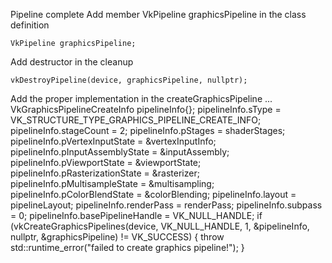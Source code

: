 Pipeline complete
Add member VkPipeline graphicsPipeline in the class definition

    VkPipeline graphicsPipeline;

Add destructor in the cleanup  

	vkDestroyPipeline(device, graphicsPipeline, nullptr);
	
Add the proper implementation in the createGraphicsPipeline
		...
	    VkGraphicsPipelineCreateInfo pipelineInfo{};
        pipelineInfo.sType = VK_STRUCTURE_TYPE_GRAPHICS_PIPELINE_CREATE_INFO;
        pipelineInfo.stageCount = 2;
        pipelineInfo.pStages = shaderStages;
        pipelineInfo.pVertexInputState = &vertexInputInfo;
        pipelineInfo.pInputAssemblyState = &inputAssembly;
        pipelineInfo.pViewportState = &viewportState;
        pipelineInfo.pRasterizationState = &rasterizer;
        pipelineInfo.pMultisampleState = &multisampling;
        pipelineInfo.pColorBlendState = &colorBlending;
        pipelineInfo.layout = pipelineLayout;
        pipelineInfo.renderPass = renderPass;
        pipelineInfo.subpass = 0;
        pipelineInfo.basePipelineHandle = VK_NULL_HANDLE;
        if (vkCreateGraphicsPipelines(device, VK_NULL_HANDLE, 1, &pipelineInfo, nullptr, &graphicsPipeline) != VK_SUCCESS) {
            throw std::runtime_error("failed to create graphics pipeline!");
        }
	

